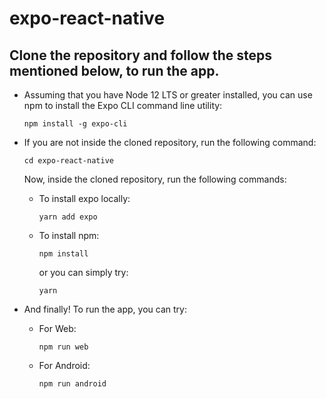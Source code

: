 # expo-react-native
## Clone the repository and follow the steps mentioned below, to run the app.

<ul>
<li><p>Assuming that you have Node 12 LTS or greater installed, you can use npm to install the Expo CLI command line utility:</p></li>

```
npm install -g expo-cli
```

<li><p>If you are not inside the cloned repository, run the following command:</p></li>

```
cd expo-react-native
```

<p>Now, inside the cloned repository, run the following commands:</p>
<ul>
<li><p>To install expo locally:</p></li>

```
yarn add expo
```

<li><p>To install npm:</p></li>

```
npm install
```

<p>or you can simply try:</p>

```
yarn
```

</ul>

<li><p>And finally! To run the app, you can try:</p></li>
<ul>
<li><p>For Web:</p></li>

```
npm run web
```

<li><p>For Android:</p></li>

```
npm run android
```
